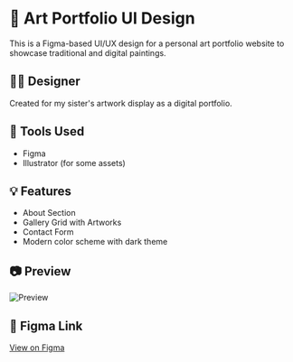 
# 🎨 Art Portfolio UI Design

This is a Figma-based UI/UX design for a personal art portfolio website to showcase traditional and digital paintings.

## 👩‍🎨 Designer
Created for my sister's artwork display as a digital portfolio.

## 📐 Tools Used
- Figma
- Illustrator (for some assets)

## 💡 Features
- About Section
- Gallery Grid with Artworks
- Contact Form
- Modern color scheme with dark theme

## 📷 Preview
![Preview](./ArtPortfolio_UI_Design.png)

## 🔗 Figma Link 
[View on Figma](https://www.figma.com/design/OITjj1txwOYmQXVFxzYHkz/art-website?node-id=0-1&t=p4dvJrYIzK9T84Pq-1)
